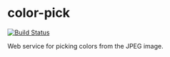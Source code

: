 # color-pick
[![Build Status](https://travis-ci.org/NikitaKemarskiy/color-pick.svg?branch=master)](https://travis-ci.org/NikitaKemarskiy/color-pick)

Web service for picking colors from the JPEG image.
